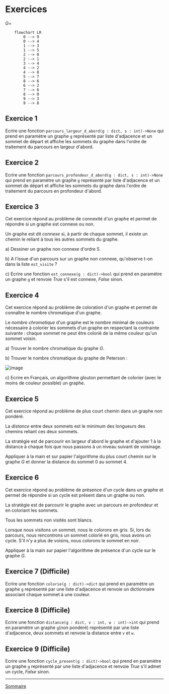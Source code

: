 # Exercices

$G =$

```mermaid
    flowchart LR
        0 --> 9
        0 --> 4
        1 --> 3
        1 --> 5
        2 --> 0
        2 --> 1
        3 --> 4
        4 --> 2
        4 --> 8
        5 --> 7
        8 --> 6
        6 --> 2
        7 --> 6
        8 --> 0
        9 --> 3
        9 --> 8
```

## Exercice 1

Ecrire une fonction `parcours_largeur_d_abord(g : dict, s : int)->None` qui prend en paramètre un graphe `g` représenté par liste d'adjacence et un sommet de départ et affiche les sommets du graphe dans l'ordre de traitement du parcours en largeur d'abord.

## Exercice 2

Ecrire une fonction `parcours_profondeur_d_abord(g : dict, s : int)->None` qui prend en paramètre un graphe `g` représenté par liste d'adjacence et un sommet de départ et affiche les sommets du graphe dans l'ordre de traitement du parcours en profondeur d'abord.

## Exercice 3

Cet exercice répond au problème de connexité d'un graphe et permet de répondre si un graphe est connexe ou non.

Un graphe est dit *connexe* si, à partir de chaque sommet, il existe un chemin le reliant à tous les autres sommets du graphe.

a) Dessiner un graphe non connexe d'ordre $5$.

b) A l'issue d'un parcours sur un graphe non connexe, qu'observe t-on dans la liste `est_visite` ?

c) Ecrire une fonction `est_connexe(g : dict)->bool` qui prend en paramètre un graphe `g` et renvoie $True$ s'il est connexe, $False$ sinon.

## Exercice 4

Cet exercice répond au problème de coloration d'un graphe et permet de connaître le nombre chromatique d'un graphe.

Le *nombre chromatique* d'un graphe est le nombre minimal de couleurs nécessaire à colorier les sommets d'un graphe en respectant la contrainte suivante : chaque sommet ne peut être colorié de la même couleur qu'un sommet voisin.

a) Trouver le nombre chromatique du graphe $G$.

b) Trouver le nombre chromatique du graphe de Peterson :

![image](./../img/graphe_peterson.svg)

c) Ecrire en Français, un algorithme glouton permettant de colorier (avec le moins de couleur possible) un graphe.

## Exercice 5

Cet exercice répond au problème de plus court chemin dans un graphe non pondéré.

La *distance* entre deux sommets est le minimum des longueurs des chemins reliant ces deux sommets.

La stratégie est de parcourir en largeur d'abord le graphe et d'ajouter $1$ à la distance à chaque fois que nous passons à un niveau suivant de voisinage.

Appliquer à la main et sur papier l'algorithme du plus court chemin sur le graphe $G$ et donner la distance du sommet $0$ au sommet $4$.

## Exercice 6

Cet exercice répond au problème de présence d'un cycle dans un graphe et permet de répondre si un cycle est présent dans un graphe ou non.

La stratégie est de parcourir le graphe avec un parcours en profondeur et en coloriant les sommets.

Tous les sommets non visités sont blancs.

Lorsque nous visitons un sommet, nous le colorons en gris. Si, lors du parcours, nous rencontrons un sommet colorié en gris, nous avons un cycle. S'il n'y a plus de voisins, nous colorons le sommet en noir.

Appliquer à la main sur papier l'algorithme de présence d'un cycle sur le graphe $G$.

## Exercice 7 (Difficile)

Ecrire une fonction `colorie(g : dict)->dict` qui prend en paramètre un graphe `g` représenté par une liste d'adjacence et renvoie un dictionnaire associant chaque sommet à une couleur.

## Exercice 8 (Difficile)

Ecrire une fonction `distance(g : dict, v : int, w : int)->int` qui prend en paramètre un graphe `g`(non pondéré) représenté par une liste d'adjacence, deux sommets et renvoie la distance entre `v` et `w`.

## Exercice 9 (Difficile)

Ecrire une fonction `cycle_present(g : dict)->bool` qui prend en paramètre un graphe `g` représenté par une liste d'adjacence et renvoie $True$ s'il admet un cycle, $False$ sinon.

____________

[Sommaire](./../../README.md)